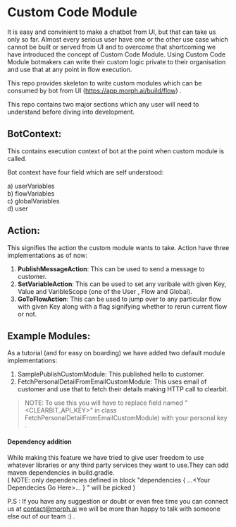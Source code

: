 # Custom Code Module
It is easy and convinient to make a chatbot from UI, but that can take us only so far. Almost every serious user have one or the other use case which cannot be built or served from UI and to overcome that shortcoming we have introduced the concept of Custom Code Module. Using Custom Code Module botmakers can write their custom logic private to their organisation and use that at any point in flow execution.

This repo provides skeleton to write custom modules which can be consumed by bot from UI (https://app.morph.ai/build/flow) .

This repo contains two major sections which any user will need to understand before diving into development.

## BotContext:

This contains execution context of bot at the point when custom module is called.

Bot context have four field which are self understood:

a) userVariables  
b) flowVariables  
c) globalVariables  
d) user  

## Action:

This signifies the action the custom module wants to take.
Action have three implementations as of now:

1. **PublishMessageAction**: This can be used to send a message to customer.
2. **SetVariableAction**: This can be used to set any varibale with given Key, Value and VaribleScope (one of the User , Flow and Global).
3. **GoToFlowAction**: This can be used to jump over to any particular flow with given Key along with a flag signifying whether to rerun current flow or not. 

## Example Modules:

As a tutorial (and for easy on boarding) we have added two default module implementations:

1) SamplePublishCustomModule: This published hello to customer.  
2) FetchPersonalDetailFromEmailCustomModule:  This uses email of customer and use that to fetch their details making HTTP call to clearbit.  

> NOTE: To use this you will have to replace field named "\<CLEARBIT_API_KEY>\" in class FetchPersonalDetailFromEmailCustomModule) with your personal key .

#### Dependency addition

While making this feature we have tried to give user freedom to use whatever libraries or any third party services they want to use.They can add
maven dependencies in build.gradle.  
( NOTE: only dependencies defined in block "dependencies { ...\<Your Dependecies Go Here\>... } " will be picked )

P.S : If you have any suggestion or doubt or even free time you can connect us at contact@morph.ai we will be more than happy to talk with someone else out of our team :) .
